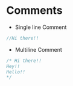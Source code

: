 # Comments 

- Single line Comment
  
```java
//Hi there!!
```
- Multiline Comment

```java
/* Hi there!!
Hey!!
Hello!!
*/
```

